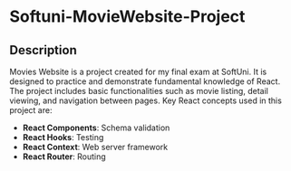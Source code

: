 # Softuni-MovieWebsite-Project
## Description

Movies Website is a project created for my final exam at SoftUni. It is designed to practice and demonstrate fundamental knowledge of React. The project includes basic functionalities such as movie listing, detail viewing, and navigation between pages. Key React concepts used in this project are:

 - **React Components**: Schema validation
- **React Hooks**: Testing
- **React Context**: Web server framework
- **React Router**: Routing
